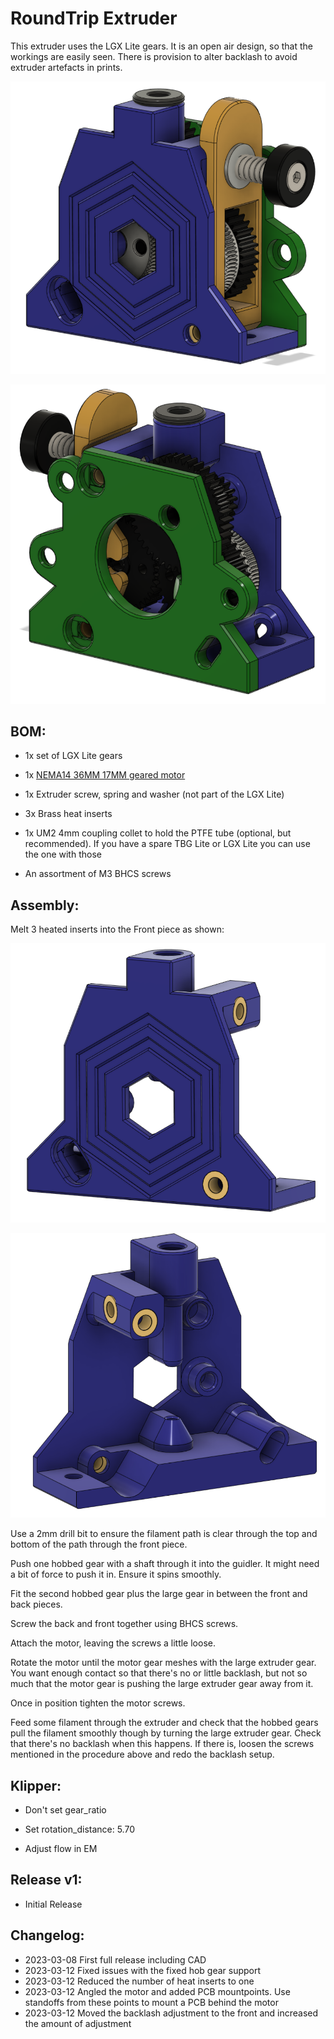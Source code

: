 # RoundTrip Extruder

This extruder uses the LGX Lite gears. It is an open air design, so that the workings are easily seen. There is provision to alter backlash to avoid extruder artefacts in prints.

![front](images/front.png)

![front](images/back.png)

## BOM:

- 1x set of LGX Lite gears

- 1x [NEMA14 36MM 17MM geared motor](https://www.aliexpress.com/item/1005003056906725.html)

- 1x Extruder screw, spring and washer (not part of the LGX Lite)

- 3x Brass heat inserts

- 1x UM2 4mm coupling collet to hold the PTFE tube (optional, but recommended). If you have a spare TBG Lite or LGX Lite you can use the one with those

- An assortment of M3 BHCS screws

## Assembly:

Melt 3 heated inserts into the Front piece as shown:

![](images/insertsfront.png)

![back](images/insertsback.png)

Use a 2mm drill bit to ensure the filament path is clear through the top and bottom of the path through the front piece.

Push one hobbed gear with a shaft through it into the guidler. It might need a bit of force to push it in. Ensure it spins smoothly.

Fit the second hobbed gear plus the large gear in between the front and back pieces.

Screw the back and front together using BHCS screws.

Attach the motor, leaving the screws a little loose.

Rotate the motor until the motor gear meshes with the large extruder gear. You want enough contact so that there's no or little backlash, but not so much that the motor gear is pushing the large extruder gear away from it.

Once in position tighten the motor screws.

Feed some filament through the extruder and check that the hobbed gears pull the filament smoothly though by turning the large extruder gear. Check that there's no backlash when this happens. If there is, loosen the screws mentioned in the procedure above and redo the backlash setup.

## Klipper:

- Don't set gear_ratio

- Set rotation_distance: 5.70

- Adjust flow in EM

## Release v1:

- Initial Release

## Changelog:

- 2023-03-08 First full release including CAD
- 2023-03-12 Fixed issues with the fixed hob gear support
- 2023-03-12 Reduced the number of heat inserts to one
- 2023-03-12 Angled the motor and added PCB mountpoints. Use standoffs from these points to mount a PCB behind the motor
- 2023-03-12 Moved the backlash adjustment to the front and increased the amount of adjustment
